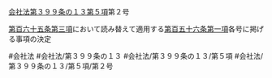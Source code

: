 [会社法第３９９条の１３第５項](会社法＿＿＿＿第３９９条の１３第５項)第２号

[第百六十五条第三項](会社法＿＿＿＿第１６５条第３項)において読み替えて適用する[第百五十六条第一項](会社法＿＿＿＿第１５６条第１項)各号に掲げる事項の決定


#会社法
#会社法/第３９９条の１３
#会社法/第３９９条の１３/第５項
#会社法/第３９９条の１３/第５項/第２号
